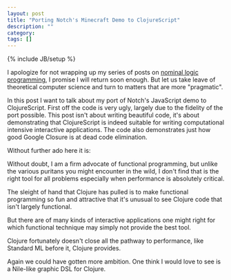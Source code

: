 ```yaml
---
layout: post
title: "Porting Notch's Minecraft Demo to ClojureScript"
description: ""
category: 
tags: []
---
```

{% include JB/setup %}

I apologize for not wrapping up my series of posts on
[nominal logic programming](http://arxiv.org/abs/cs/0609062), I
promise I will return soon enough. But let us take leave of
theoretical computer science and turn to matters that are more
"pragmatic".

In this post I want to talk about my port of Notch's JavaScript demo
to ClojureScript. First off the code is very ugly, largely due to the
fidelity of the port possible. This post isn't about writing beautiful
code, it's about demonstrating that ClojureScript is indeed suitable
for writing computational intensive interactive applications. The code
also demonstrates just how good Google Closure is at dead code
elimination.

Without further ado here it is:

<canvas id="game" width="424" height="240"></canvas>

Without doubt, I am a firm advocate of functional programming, but
unlike the various puritans you might encounter in the wild, I don't
find that is the right tool for all problems especially when
performance is absolutely critical.

The sleight of hand that Clojure has pulled is to make functional
programming so fun and attractive that it's unusual to see Clojure
code that isn't largely functional.

But there are of many kinds of interactive applications one might
right for which functional technique may simply not provide the best
tool.

Clojure fortunately doesn't close all the pathway to performance, like
Standard ML before it, Clojure provides.

Again we could have gotten more ambition. One think I would love to
 see is a Nile-like graphic DSL for Clojure.
